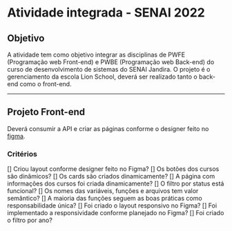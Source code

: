 # Atividade integrada - SENAI 2022

## Objetivo
A atividade tem como objetivo integrar as disciplinas de PWFE (Programação web Front-end) e PWBE (Programação web Back-end) do curso de desenvolvimento de sistemas do SENAI Jandira.
O projeto é o gerenciamento da escola Lion School, deverá ser realizado tanto o back-end como o front-end. 

---
## Projeto Front-end
Deverá consumir a API e criar as páginas conforme o designer feito no [figma](https://www.figma.com/file/KhTQbG1DY0MdAIGK73ZWp8/PWFE---Trabalho-Integrado?node-id=0%3A1).

### Critérios 
[] Criou layout conforme designer feito no Figma?
[] Os botões dos cursos são dinâmicos?
[] Os cards são criados dinamicamente?
[] A página com informações dos cursos foi criada dinamicamente?
[] O filtro por status está funcional?
[] Os nomes das variáveis, funções e arquivos tem valor semântico?
[] A maioria das funções seguem as boas práticas como responsabilidade única?
[] Foi criado o layout responsivo no Figma?
[] Foi implementado a responsividade conforme planejado no Figma?
[] Foi criado o filtro por ano?

